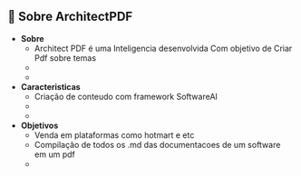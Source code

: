 ## 📖 Sobre ArchitectPDF 
- **Sobre**  
  - Architect PDF é uma Inteligencia desenvolvida Com objetivo de Criar Pdf sobre temas 
  - 
  - 
- **Caracteristicas**  
  - Criação de conteudo com framework SoftwareAI
  - 
  - 
- **Objetivos**  
  - Venda em plataformas como hotmart e etc
  - Compilação de todos os .md das documentacoes de um software em um pdf
  - 
